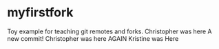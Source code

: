 # myfirstfork
Toy example for teaching git remotes and forks. 
Christopher was here
A new commit!
Christopher was here AGAIN
Kristine was Here
